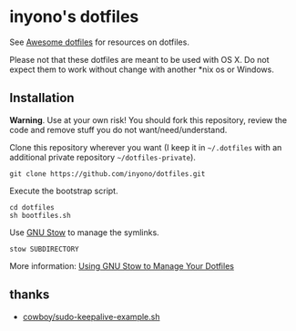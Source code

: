 # inyono's dotfiles

See [Awesome dotfiles](https://github.com/webpro/awesome-dotfiles) for resources on dotfiles.

Please not that these dotfiles are meant to be used with OS X. Do not expect them to work without change with another \*nix os or Windows.

## Installation

**Warning**. Use at your own risk! You should fork this repository, review the
code and remove stuff you do not want/need/understand.

Clone this repository wherever you want (I keep it in `~/.dotfiles` with an additional private repository `~/dotfiles-private`).
```
git clone https://github.com/inyono/dotfiles.git
```
Execute the bootstrap script.
```
cd dotfiles
sh bootfiles.sh
```
Use [GNU Stow](https://www.gnu.org/software/stow/) to manage the symlinks.
```
stow SUBDIRECTORY
```
More information: [Using GNU Stow to Manage Your Dotfiles](http://brandon.invergo.net/news/2012-05-26-using-gnu-stow-to-manage-your-dotfiles.html)

## thanks

* [cowboy/sudo-keepalive-example.sh](https://gist.github.com/cowboy/3118588)
